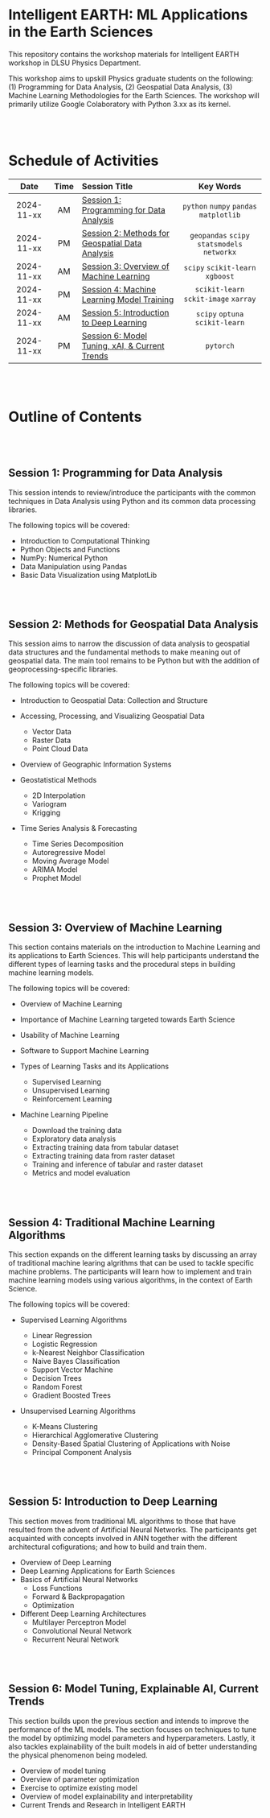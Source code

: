 # Intelligent EARTH: ML Applications in the Earth Sciences
This repository contains the workshop materials for Intelligent EARTH workshop in DLSU Physics Department. 

This workshop aims to upskill Physics graduate students on the following: (1) Programming for Data Analysis, (2) Geospatial Data Analysis, (3) Machine Learning Methodologies for the Earth Sciences. The workshop will primarily utilize Google Colaboratory with Python 3.xx as its kernel.

<br> </br>

# Schedule of Activities

| Date | Time | Session Title | Key Words |
| :---: | :---: | :--- |  :---: |
| 2024-11-xx | AM | [Session 1: Programming for Data Analysis](https://github.com/castred/Intelligent-EARTH/tree/main/session-1) | `python` `numpy` `pandas` `matplotlib` |
| 2024-11-xx | PM | [Session 2: Methods for Geospatial Data Analysis](https://github.com/castred/Intelligent-EARTH/tree/main/session-2) | `geopandas` `scipy` `statsmodels` `networkx` |
| 2024-11-xx | AM | [Session 3: Overview of Machine Learning](https://github.com/castred/Intelligent-EARTH/tree/main/session-3) | `scipy` `scikit-learn` `xgboost` |
| 2024-11-xx | PM | [Session 4: Machine Learning Model Training](https://github.com/castred/Intelligent-EARTH/tree/main/session-4) |  `scikit-learn` `sckit-image` `xarray`  |
| 2024-11-xx | AM | [Session 5: Introduction to Deep Learning](https://github.com/castred/Intelligent-EARTH/tree/main/session-5) | `scipy` `optuna` `scikit-learn` |
| 2024-11-xx | PM | [Session 6: Model Tuning, xAI, & Current Trends](https://github.com/castred/Intelligent-EARTH/tree/main/session-6) | `pytorch` |

<br> </br>

# Outline of Contents

<br> </br>

## Session 1: Programming for Data Analysis
This session intends to review/introduce the participants with the common techniques in Data Analysis using Python and its common data processing libraries.

The following topics will be covered:

* Introduction to Computational Thinking
* Python Objects and Functions
* NumPy: Numerical Python
* Data Manipulation using Pandas
* Basic Data Visualization using MatplotLib

<br> </br>

## Session 2: Methods for Geospatial Data Analysis
This session aims to narrow the discussion of data analysis to geospatial data structures and the fundamental methods to make meaning out of geospatial data. The main tool remains to be Python but with the addition of geoprocessing-specific libraries.

The following topics will be covered:

* Introduction to Geospatial Data: Collection and Structure
* Accessing, Processing, and Visualizing Geospatial Data
  - Vector Data
  - Raster Data
  - Point Cloud Data
* Overview of Geographic Information Systems

* Geostatistical Methods
  - 2D Interpolation
  - Variogram
  - Krigging

* Time Series Analysis & Forecasting
  - Time Series Decomposition
  - Autoregressive Model
  - Moving Average Model
  - ARIMA Model
  - Prophet Model

<br> </br>

## Session 3: Overview of Machine Learning
This section contains materials on the introduction to Machine Learning and its applications to Earth Sciences. This will help participants understand the different types of learning tasks and the procedural steps in building machine learning models.

The following topics will be covered:

* Overview of Machine Learning
* Importance of Machine Learning targeted towards Earth Science
* Usability of Machine Learning
* Software to Support Machine Learning
* Types of Learning Tasks and its Applications
  - Supervised Learning
  - Unsupervised Learning
  - Reinforcement Learning
 
* Machine Learning Pipeline
  - Download the training data
  - Exploratory data analysis
  - Extracting training data from tabular dataset
  - Extracting training data from raster dataset
  - Training and inference of tabular and raster dataset
  - Metrics and model evaluation

<br> </br>

## Session 4: Traditional Machine Learning Algorithms
This section expands on the different learning tasks by discussing an array of traditional machine learing algrithms that can be used to tackle specific machine problems. The participants will learn how to implement and train machine learning models using various algorithms, in the context of Earth Science.

The following topics will be covered:

* Supervised Learning Algorithms
  - Linear Regression
  - Logistic Regression
  - k-Nearest Neighbor Classification
  - Naive Bayes Classification
  - Support Vector Machine
  - Decision Trees
  - Random Forest
  - Gradient Boosted Trees

* Unsupervised Learning Algorithms
  - K-Means Clustering
  - Hierarchical Agglomerative Clustering
  - Density-Based Spatial Clustering of Applications with Noise
  - Principal Component Analysis

<br> </br>

## Session 5: Introduction to Deep Learning
This section moves from traditional ML algorithms to those that have resulted from the advent of Artificial Neural Networks. The participants get acquainted with concepts involved in ANN together with the different architectural cofigurations; and how to build and train them.

* Overview of Deep Learning
* Deep Learning Applications for Earth Sciences
* Basics of Artificial Neural Networks
  - Loss Functions
  - Forward & Backpropagation
  - Optimization
* Different Deep Learning Architectures
  - Multilayer Perceptron Model
  - Convolutional Neural Network
  - Recurrent Neural Network

<br> </br>

## Session 6: Model Tuning, Explainable AI, Current Trends
This section builds upon the previous section and intends to improve the performance of the ML models. The section focuses on techniques to tune the model by optimizing model parameters and hyperparameters. Lastly, it also tackles explainability of the built models in aid of better understanding the physical phenomenon being modeled.

* Overview of model tuning
* Overview of parameter optimization
* Exercise to optimize existing model
* Overview of model explainability and interpretability
* Current Trends and Research in Intelligent EARTH
